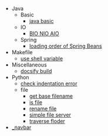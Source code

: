   - Java
    - Basic
      - [java basic](/Java/Basic/java-basic.md)
    - IO
      - [BIO NIO AIO](/Java/IO/BIO-NIO-AIO.md)
    - Spring
      - [loading order of Spring Beans](/Java/Spring/loading-order-of-Spring-Beans.md)
  - Makefile
    - [use shell variable](/Makefile/use-shell-variable.md)
  - Miscellaneous
    - [docsify build](/Miscellaneous/docsify-build.md)
  - Python
    - [check indentation error](/Python/check-indentation-error.md)
    - file
      - [get base filename](/Python/file/get-base-filename.md)
      - [is file](/Python/file/is-file.md)
      - [rename file](/Python/file/rename-file.md)
      - [simple file server](/Python/file/simple-file-server.md)
      - [traverse floder](/Python/file/traverse-floder.md)
  - [_navbar](/_navbar.md)